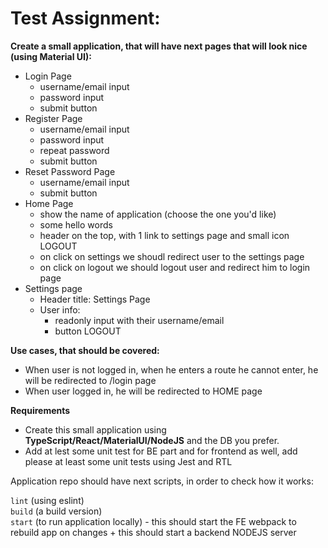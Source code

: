 # Test Assignment:

**Create a small application, that will have next pages that will look nice (using Material UI):**
- Login Page
    - username/email input
    - password input
    - submit button
- Register Page
  - username/email input
  - password input
  - repeat password
  - submit button
- Reset Password Page
    - username/email input
    - submit button
- Home Page
  - show the name of application (choose the one you'd like)
  - some hello words 
  - header on the top, with 1 link to settings page and small icon LOGOUT
  - on click on settings we shoudl redirect user to the settings page
  - on click on logout we should logout user and redirect him to login page
- Settings page
  - Header title: Settings Page
  - User info:
    - readonly input with their username/email
    - button LOGOUT

**Use cases, that should be covered:**

- When user is not logged in, when he enters a route he cannot enter, he will be redirected to /login page
- When user logged in, he will be redirected to HOME page

**Requirements**

- Create this small application using **TypeScript/React/MaterialUI/NodeJS** and the DB you prefer.
- Add at lest some unit test for BE part and for frontend as well, add please at least some unit tests using Jest and RTL

Application repo should have next scripts, in order to check how it works:

`lint` (using eslint) <br />
`build` (a build version) <br />
`start` (to run application locally) - this should start the FE webpack to rebuild app on changes + this should start a backend NODEJS server <br />

